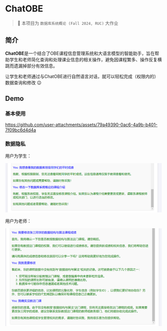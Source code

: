 # ChatOBE

> :open_book: 本项目为 `数据库系统概论 (Fall 2024, RUC)` 大作业

## 简介

**ChatOBE**是一个结合了OBE课程信息管理系统和大语言模型的智能助手，旨在帮助学生和老师简化查询和处理课业信息的相关操作，避免因课程繁多、操作反复横跳而遗漏掉部分有效信息。

让学生和老师通过与ChatOBE进行自然语言对话，就可以轻松完成（权限内的）数据查询和修改 :wink: ​

## Demo

### 基本使用

https://github.com/user-attachments/assets/79a49390-0ac6-4a9b-b401-7f09bc6d4d4a

### 数据隐私

用户为学生：

<img src="./images/student_1.png" alt="student_1" width="600;" /> 

用户为老师：

<img src="./images/teacher_2.png" alt="teacher_2" width="600;" /> 
